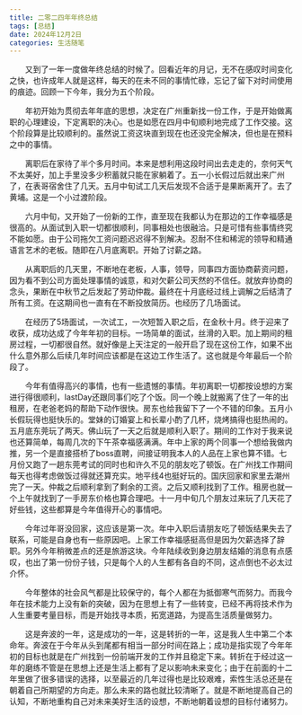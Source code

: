 ```yaml
---
title: 二零二四年年终总结
tags: [总结]
date: 2024年12月2日
categories: 生活随笔
---
```


&emsp;&emsp;又到了一年一度做年终总结的时候了。回看近年的月记，无不在感叹时间变化之快，也许成年人就是这样，每天的在未不同的事情忙碌，忘记了留下对时间使用的痕迹。回顾一下今年，我分为五个阶段。

&emsp;&emsp;年初开始为贯彻去年年底的思想，决定在广州重新找一份工作，于是开始做离职的心理建设，下定离职的决心。也是如愿在四月中旬顺利地完成了工作交接。这个阶段算是比较顺利的。虽然说工资这块直到现在也还没完全解决，但也是在预料之中的事情。

&emsp;&emsp;离职后在家待了半个多月时间。本来是想利用这段时间出去走走的，奈何天气不太美好，加上手里没多少积蓄就只能在家躺着了。五一小长假过后就出来广州了，在表哥宿舍住了几天。五月中旬试工几天后发现不合适于是果断离开了。去了黄埔。这是一个小过渡阶段。

&emsp;&emsp;六月中旬，又开始了一份新的工作，直至现在我都认为在那边的工作幸福感是很高的。从面试到入职一切都很顺利，同事相处也很融洽。只是可惜有些事情终究不能如愿。由于公司拖欠工资问题迟迟得不到解决。忍耐不住和稀泥的领导和精通语言艺术的老板。随即在八月底离职。开始了讨薪之路。

&emsp;&emsp;从离职后的几天里，不断地在老板，人事，领导，同事四方面协商薪资问题，因为看不到公司方面处理事情的诚意，和对欠薪公司天然的不信任。就放弃协商的念头，果断在中秋节之后发起了劳动仲裁。最终在十月底经过线上调解之后结清了所有工资。在这期间也一直有在不断投放简历。也经历了几场面试。

&emsp;&emsp;在经历了5场面试，一次试工，一次短暂入职之后，在金秋十月。终于迎来了收获，成功达成了今年年初的目标。一场简单的面试，丝滑的入职。加上期间的租房过程，一切都很自然。就好像是上天注定的一般开启了现在这份工作，如果不出什么意外那么后续几年时间应该都是在这边工作生活了。这也就是今年最后一个阶段了。

&emsp;&emsp;今年有值得高兴的事情，也有一些遗憾的事情。年初离职一切都按设想的方案进行得很顺利，lastDay还跟同事们吃了个饭。同一个晚上就搬离了住了一年的出租房，在老爸老妈的帮助下动作很快。房东也给我留下了一个不错的印象。五月小长假玩得也挺快乐的。堂妹的订婚宴上和长辈小酌了几杯，烧烤搞得也挺热闹的。五月底东莞玩了两天。佛山玩了一天之后就是顺利入职了。期间的工作对于我来说也还算简单，每周几次的下午茶幸福感满满。年中上家的两个同事一个想给我做内推，另一个是直接搭桥了boss直聘，间接证明我本人的人品在上家也算不错。七月份又跑了一趟东莞考试的同时也和许久不见的朋友吃了顿饭。在广州找工作期间每天也得考虑做饭过得就还算充实。地平线4也挺好玩的。国庆回家和家里去潮州完了一天。仲裁之后顺利拿到了剩余的工资。之后又顺利找到了工作。租房也就一个上午就找到了一手房东价格也算合理吧。十一月中旬几个朋友过来玩了几天花了好些钱，这些都算是今年值得开心的事情吧。

&emsp;&emsp;今年过年哥没回家，这应该是第一次。年中入职后请朋友吃了顿饭结果失去了联系，可能是自身也有一些原因吧。上家工作幸福感挺高但是因为欠薪选择了辞职。另外今年稍微差点的还是旅游这块。今年陆续收到身边朋友结婚的消息有点感叹，也出了第一份份子钱，只是每个人的人生都有各自的不同，这点倒也不必太过介怀。

&emsp;&emsp;今年整体的社会风气都是比较保守的，每个人都在为抵御寒气而努力。而我今年在技术能力上没有新的突破，因为在思想上有了一些转变，已经不再将技术作为人生重要考量目标，而是开始找寻本质，拓宽道路，为提高生活质量做努力。

&emsp;&emsp;这是奔波的一年，这是成功的一年，这是转折的一年，这是我人生中第二个本命年。奔波在于今年从头到尾都有相当一部分时间在路上；成功是指实现了今年年初的目标也就是在广州找到一份前端开发的工作并且稳定下来。转折在于经过这一年的磨练不管是在思想上还是生活上都有了足以影响未来变化；由于在前面的十二年里做了很多错误的选择，以至最近的几年过得也是比较艰难，索性生活总还是在朝着自己所期望的方向走。那么未来的路也就比较清晰了。就是不断地提高自己的认知，不断地重构自己对未来美好生活的设想，不断地朝着设想的目标付诸努力。
